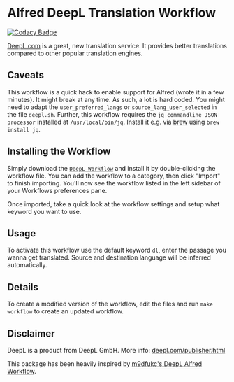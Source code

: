 # Alfred DeepL Translation Workflow

[![Codacy Badge](https://api.codacy.com/project/badge/Grade/2606c47ea1924445b4f81a962dc11700)](https://app.codacy.com/app/AlexanderWillner/deepl-alfred-workflow2?utm_source=github.com&utm_medium=referral&utm_content=AlexanderWillner/deepl-alfred-workflow2&utm_campaign=Badge_Grade_Dashboard)

[DeepL.com](https://www.deepl.com/) is a great, new translation service. It provides better translations compared to other popular translation engines. 

## Caveats

This workflow is a quick hack to enable support for Alfred (wrote it in a few minutes). It might break at any time. As such, a lot is hard coded. You might need to adapt the ```user_preferred_langs``` or ```source_lang_user_selected``` in the file ```deepl.sh```. Further, this workflow requires the ```jq commandline JSON processor``` installed at ```/usr/local/bin/jq```. Install it e.g. via [brew](https://brew.sh) using ```brew install jq```.

## Installing the Workflow

Simply download the [```DeepL Workflow```](https://github.com/AlexanderWillner/deepl-alfred-workflow2/blob/master/Deepl-Translate.alfredworkflow?raw=true) and install it by  double-clicking the workflow file. You can add the workflow to a category, then click "Import" to finish importing. You'll now see the workflow listed in the left sidebar of your Workflows preferences pane.

Once imported, take a quick look at the workflow settings and setup what keyword you want to use.

## Usage

To activate this workflow use the default keyword ```dl```, enter the passage you wanna get translated. Source and destination language will be inferred automatically.

## Details

To create a modified version of the workflow, edit the files and run ```make workflow``` to create an updated workflow.

## Disclaimer

DeepL is a product from DeepL GmbH. More info: [deepl.com/publisher.html](https://www.deepl.com/publisher.html)

This package has been heavily inspired by [m9dfukc's DeepL Alfred Workflow](https://github.com/m9dfukc/deepl-alfred-workflow).


